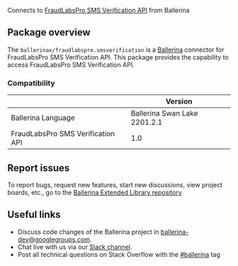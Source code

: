 Connects to [FraudLabsPro SMS Verification API](https://www.fraudlabspro.com/developer/api/send-verification) from Ballerina

## Package overview
The `ballerinax/fraudlabspro.smsverification` is a [Ballerina](https://ballerina.io/) connector for FraudLabsPro SMS Verification API.
This package provides the capability to access FraudLabsPro SMS Verification API.

### Compatibility
|                                   | Version                         |
|-----------------------------------|---------------------------------|
| Ballerina Language                | Ballerina Swan Lake 2201.2.1      | 
| FraudLabsPro SMS Verification API | 1.0                             |

## Report issues
To report bugs, request new features, start new discussions, view project boards, etc., go to the [Ballerina Extended Library repository](https://github.com/ballerina-platform/ballerina-extended-library)

## Useful links
- Discuss code changes of the Ballerina project in [ballerina-dev@googlegroups.com](mailto:ballerina-dev@googlegroups.com).
- Chat live with us via our [Slack channel](https://ballerina.io/community/slack/).
- Post all technical questions on Stack Overflow with the [#ballerina](https://stackoverflow.com/questions/tagged/ballerina) tag
